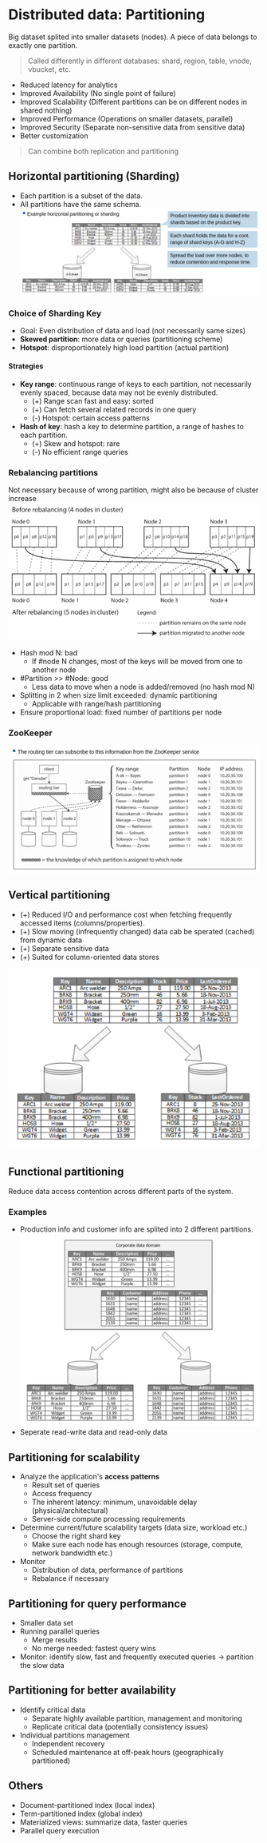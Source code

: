 # Distributed data: Partitioning

Big dataset splited into smaller datasets (nodes). A piece of data belongs to exactly one partition.

> Called differently in different databases: shard, region, table, vnode, vbucket, etc.

- Reduced latency for analytics
- Improved Availability (No single point of failure)
- Improved Scalability (Different partitions can be on different nodes in shared nothing)
- Improved Performance (Operations on smaller datasets, parallel)
- Improved Security (Separate non-sensitive data from sensitive data)
- Better customization

> Can combine both replication and partitioning

## Horizontal partitioning (Sharding)

- Each partition is a subset of the data.
- All partitions have the same schema.
  ![Sharding](assets/sharding.png)

### Choice of Sharding Key

- Goal: Even distribution of data and load (not necessarily same sizes)
- **Skewed partition**: more data or queries (partitioning scheme)
- **Hotspot**: disproportionately high load partition (actual partition)

#### Strategies

- **Key range**: continuous range of keys to each partition, not necessarily evenly spaced, because data may not be evenly distributed.
  - (+) Range scan fast and easy: sorted
  - (+) Can fetch several related records in one query
  - (-) Hotspot: certain access patterns
- **Hash of key**: hash a key to determine partition, a range of hashes to each partition.
  - (+) Skew and hotspot: rare
  - (-) No efficient range queries

### Rebalancing partitions

Not necessary because of wrong partition, might also be because of cluster increase
![Rebalance](assets/rebalance.png)

- Hash mod N: bad
  - If #node N changes, most of the keys will be moved from one to another node
- #Partition >> #Node: good
  - Less data to move when a node is added/removed (no hash mod N)
- Splitting in 2 when size limit exceeded: dynamic partitioning
  - Applicable with range/hash partitioning
- Ensure proportional load: fixed number of partitions per node

### ZooKeeper

![Zookeeper](assets/zookeeper.png)

## Vertical partitioning

- (+) Reduced I/O and performance cost when fetching frequently accessed items (columns/properties).
- (+) Slow moving (infrequently changed) data cab be sperated (cached) from dynamic data
- (+) Separate sensitive data
- (+) Suited for column-oriented data stores

![Vertical part](assets/vert-part.png)

## Functional partitioning

Reduce data access contention across different parts of the system.

### Examples

- Production info and customer info are splited into 2 different partitions.
  ![Functional Part](assets/func-part.png)
- Seperate read-write data and read-only data

## Partitioning for scalability

- Analyze the application's **access patterns**
  - Result set of queries
  - Access frequency
  - The inherent latency: minimum, unavoidable delay (physical/architectural)
  - Server-side compute processing requirements
- Determine current/future scalability targets (data size, workload etc.)
  - Choose the right shard key
  - Make sure each node has enough resources (storage, compute, network bandwidth etc.)
- Monitor
  - Distribution of data, performance of partitions
  - Rebalance if necessary

## Partitioning for query performance

- Smaller data set
- Running parallel queries
  - Merge results
  - No merge needed: fastest query wins
- Monitor: identify slow, fast and frequently executed queries -> partition the slow data

## Partitioning for better availability

- Identify critical data
  - Separate highly available partition, management and monitoring
  - Replicate critical data (potentially consistency issues)
- Individual partitions management
  - Independent recovery
  - Scheduled maintenance at off-peak hours (geographically partitioned)

## Others

- Document-partitioned index (local index)
- Term-partitioned index (global index)
- Materialized views: summarize data, faster queries
- Parallel query execution
